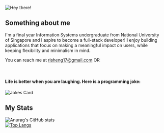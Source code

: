 ![Hey there!](https://user-images.githubusercontent.com/27951537/132129303-d006d025-9fe9-4d44-9959-093ee0517478.gif)

## Something about me
I'm a final year Information Systems undergraduate from National University of Singapore and I aspire to become a full-stack developer! I enjoy building applications that focus on making a meaningful impact on users, while keeping flexibility and minimalism in mind.

You can reach me at risheng17@gmail.com OR 
<br>
<br>
<a href="https://www.linkedin.com/in/chen-risheng/" target="blank"><img align="center" src="https://img.shields.io/badge/LinkedIn-0077B5?style=for-the-badge&logo=linkedin&logoColor=white" alt="" /></a>
<br>
<br>
#### Life is better when you are laughing. Here is a programming joke:
![Jokes Card](https://readme-jokes.vercel.app/api)

## My Stats
![Anurag's GitHub stats](https://github-readme-stats.vercel.app/api?username=crslegend&count_private=true&show_icons=true&theme=radical)
<br>
[![Top Langs](https://github-readme-stats.vercel.app/api/top-langs/?username=crslegend&layout=compact&theme=radical)](https://github.com/anuraghazra/github-readme-stats)

